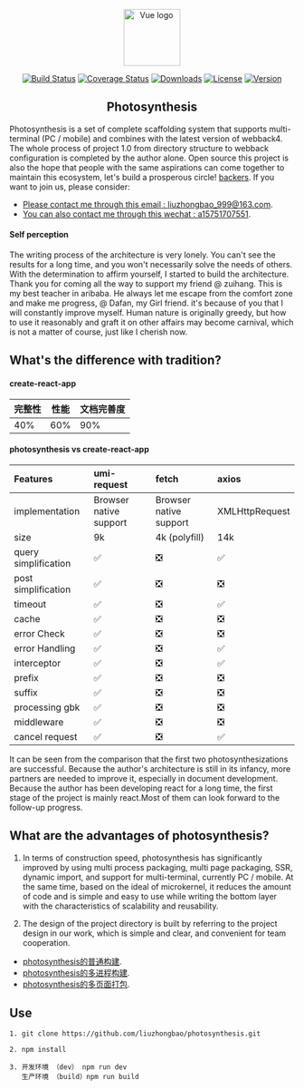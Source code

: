 <p align="center"><a href="https://acar-images.oss-cn-hangzhou.aliyuncs.com/1.png" target="_blank" rel="noopener noreferrer"><img width="100" src="https://acar-images.oss-cn-hangzhou.aliyuncs.com/1.png" alt="Vue logo"></a></p>

<p align="center">
  <a href="https://acar-images.oss-cn-hangzhou.aliyuncs.com/1.0.0.png"><img src="https://acar-images.oss-cn-hangzhou.aliyuncs.com/1.0.0.png" alt="Build Status"></a>
  <a href="https://acar-images.oss-cn-hangzhou.aliyuncs.com/dev.png"><img src="https://acar-images.oss-cn-hangzhou.aliyuncs.com/dev.png" alt="Coverage Status"></a>
  <a href="https://acar-images.oss-cn-hangzhou.aliyuncs.com/passing.png"><img src="https://acar-images.oss-cn-hangzhou.aliyuncs.com/passing.png" alt="Downloads"></a>
  <a href="https://acar-images.oss-cn-hangzhou.aliyuncs.com/ssr.png"><img src="https://acar-images.oss-cn-hangzhou.aliyuncs.com/ssr.png" alt="License"></a>
  <a href="https://acar-images.oss-cn-hangzhou.aliyuncs.com/pc_mobile.png"><img src="https://acar-images.oss-cn-hangzhou.aliyuncs.com/pc_mobile.png" alt="Version"></a>
</p>

<h2 align="center">Photosynthesis</h2>

   Photosynthesis is a set of complete scaffolding system that supports multi-terminal (PC / mobile) and combines with the latest version of webback4. The whole process of project 1.0 from directory structure to webback configuration is completed by the author alone. Open source this project is also the hope that people with the same aspirations can come together to maintain this ecosystem, let's build a prosperous circle! [backers](https://github.com/liuzhongbao/photosynthesis). If you want to join us, please consider:

- [Please contact me through this email : liuzhongbao_999@163.com](https://mail.163.com/).
- [You can also contact me through this wechat : a15751707551](https://wx.qq.com/).

#### Self perception

The writing process of the architecture is very lonely. You can't see the results for a long time, and you won't necessarily solve the needs of others. With the determination to affirm yourself, I started to build the architecture. Thank you for coming all the way to support my friend @ zuihang. This is my best teacher in aribaba. He always let me escape from the comfort zone and make me progress, @ Dafan, my Girl friend.  it's because of you that I will constantly improve myself. Human nature is originally greedy, but how to use it reasonably and graft it on other affairs may become carnival, which is not a matter of course, just like I cherish now.

## What's the difference with tradition?

#### create-react-app
| 完整性 | 性能 | 文档完善度 |
|---------|--------|-------------|
| 40%     |   60%     |    90%    |   

#### photosynthesis vs create-react-app
| Features | umi-request | fetch | axios |
| :---------- | :-------------- | :-------------- | :-------------- |
| implementation | Browser native support | Browser native support | XMLHttpRequest |
| size | 9k | 4k (polyfill) | 14k |
| query simplification | ✅ | ❎ | ✅ |
| post simplification | ✅ | ❎ | ❎ |
| timeout | ✅ | ❎ | ✅ |
| cache | ✅ | ❎ | ❎ |
| error Check | ✅ | ❎ | ❎ |
| error Handling | ✅ | ❎ | ✅ |
| interceptor | ✅ | ❎ | ✅ |
| prefix | ✅ | ❎ | ❎ |
| suffix | ✅ | ❎ | ❎ |
| processing gbk | ✅ | ❎ | ❎ |
| middleware | ✅ | ❎ | ❎ |
| cancel request | ✅ | ❎ | ✅ |

It can be seen from the comparison that the first two photosynthesizations are successful. Because the author's architecture is still in its infancy, more partners are needed to improve it, especially in document development. Because the author has been developing react for a long time, the first stage of the project is mainly react.Most of them can look forward to the follow-up progress.

## What are the advantages of photosynthesis?

1. In terms of construction speed, photosynthesis has significantly improved by using multi process packaging, multi page packaging, SSR, dynamic import, and support for multi-terminal, currently PC / mobile. At the same time, based on the ideal of microkernel, it reduces the amount of code and is simple and easy to use while writing the bottom layer with the characteristics of scalability and reusability.

2. The design of the project directory is built by referring to the project design in our work, which is simple and clear, and convenient for team cooperation.

- [photosynthesis的普通构建](https://acar-images.oss-cn-hangzhou.aliyuncs.com/6010A68F-1E5C-467A-A61B-0C6D84DD142E.png).
- [photosynthesis的多进程构建](https://acar-images.oss-cn-hangzhou.aliyuncs.com/2E66B705-8328-4CB7-9F09-99CA3D98FB1B.png).
- [photosynthesis的多页面打包](https://acar-images.oss-cn-hangzhou.aliyuncs.com/B24A39A1-A0D1-4204-8E4C-CB05CBF5ADF2.png).

## Use

```
1. git clone https://github.com/liuzhongbao/photosynthesis.git

2. npm install 

3. 开发环境 （dev） npm run dev
   生产环境 （build）npm run build
```
